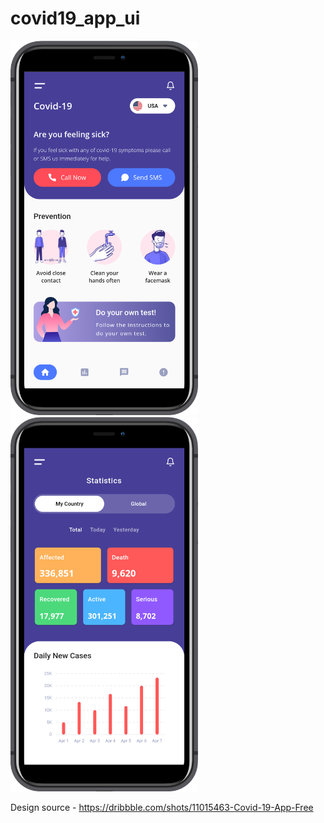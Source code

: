 # covid19_app_ui


<img src="screenshots/1.png" width="300px">   <img src="screenshots/2.png" width="300px">


Design source - https://dribbble.com/shots/11015463-Covid-19-App-Free
